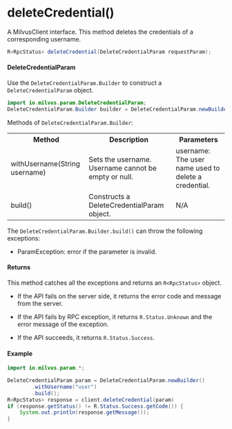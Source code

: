 # deleteCredential()

A MilvusClient interface. This method deletes the credentials of a corresponding username.

```java
R<RpcStatus> deleteCredential(DeleteCredentialParam requestParam);
```

#### DeleteCredentialParam

Use the `DeleteCredentialParam.Builder` to construct a `DeleteCredentialParam` object.

```java
import io.milvus.param.DeleteCredentialParam;
DeleteCredentialParam.Builder builder = DeleteCredentialParam.newBuilder();
```

Methods of `DeleteCredentialParam.Builder`:

<table>
    <tr>
        <th>Method</th>
        <th>Description</th>
        <th>Parameters</th>
    </tr>
    <tr>
        <td>withUsername(String username)</td>
        <td>Sets the username. Username cannot be empty or null.</td>
        <td>username: The user name used to delete a credential.</td>
    </tr>
    <tr>
        <td>build()</td>
        <td>Constructs a DeleteCredentialParam object.</td>
        <td>N/A</td>
    </tr>
</table>

The `DeleteCredentialParam.Builder.build()` can throw the following exceptions:

- ParamException: error if the parameter is invalid.

#### Returns

This method catches all the exceptions and returns an `R<RpcStatus>` object.

- If the API fails on the server side, it returns the error code and message from the server.

- If the API fails by RPC exception, it returns `R.Status.Unknown` and the error message of the exception.

- If the API succeeds, it returns `R.Status.Success`.

#### Example

```java
import io.milvus.param.*;

DeleteCredentialParam param = DeleteCredentialParam.newBuilder()
        .withUsername("user")
        .build();
R<RpcStatus> response = client.deleteCredential(param)
if (response.getStatus() != R.Status.Success.getCode()) {
    System.out.println(response.getMessage());
}
```
